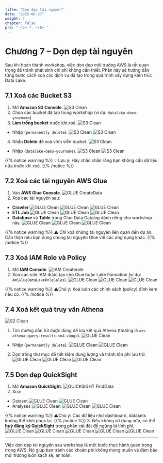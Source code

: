 ```yaml
---
title: "Dọn dẹp tài nguyên"
date: "2025-06-27"
weight: 7
chapter: false
pre: " <b> 7. </b> "
---
```


# Chương 7 – Dọn dẹp tài nguyên

Sau khi hoàn thành workshop, việc dọn dẹp môi trường AWS là rất quan trọng để tránh phát sinh chi phí không cần thiết. Phần này sẽ hướng dẫn từng bước cách xoá các dịch vụ đã tạo trong quá trình xây dựng kiến trúc Data Lake.

## 7.1 Xoá các Bucket S3

1. Mở **Amazon S3 Console**.
![S3 Clean](/images/3.s3/01_s3.png)
2. Chọn các bucket đã tạo trong workshop (ví dụ: `datalake-demo-yourname`).
3. **Làm trống bucket** trước khi xoá.
![S3 Clean](/images/8.clean/01_clean.png)
- Nhập (`permanently delete`).
![S3 Clean](/images/8.clean/02_clean.png)
![S3 Clean](/images/8.clean/03_clean.png)
4. Nhấn **Delete** để xoá vĩnh viễn bucket.
![S3 Clean](/images/8.clean/04_clean.png)
- Nhập (`datalake-demo-yourname`).
![S3 Clean](/images/8.clean/05_clean.png)
![S3 Clean](/images/8.clean/06_clean.png)

{{% notice warning %}}
💡 Lưu ý: Hãy chắc chắn rằng bạn không cần dữ liệu nữa trước khi xoá.
{{% /notice %}}


## 7.2 Xoá các tài nguyên AWS Glue

1. Vào **AWS Glue Console**.
![GLUE CreateData](/images/5.glue/01_glue.png)
2. Xoá các tài nguyên sau:
- **Crawler**
![GLUE Clean](/images/8.clean/07_clean.png)
![GLUE Clean](/images/8.clean/08_clean.png)
![GLUE Clean](/images/8.clean/09_clean.png)
- **ETL Job**
![GLUE Clean](/images/8.clean/10_clean.png)
![GLUE Clean](/images/8.clean/11_clean.png)
![GLUE Clean](/images/8.clean/12_clean.png)
- **Database** và **Table** trong Glue Data Catalog dành riêng cho workshop này.
![GLUE Clean](/images/8.clean/13_clean.png)
![GLUE Clean](/images/8.clean/14_clean.png)
![GLUE Clean](/images/8.clean/15_clean.png)

{{% notice warning %}}
⚠️ Chỉ xoá những tài nguyên liên quan đến dự án. Cẩn thận nếu bạn dùng chung tài nguyên Glue với các ứng dụng khác.
{{% /notice %}}


## 7.3 Xoá IAM Role và Policy

1. Mở **IAM Console**.
![IAM Createrole](/images/4.iam/01_iam.png)
2. Xoá các role IAM được tạo cho Glue hoặc Lake Formation (ví dụ: `AWSGlueDataLakeRoleSales`).
![GLUE Clean](/images/8.clean/19_clean.png)
![GLUE Clean](/images/8.clean/20_clean.png)
![GLUE Clean](/images/8.clean/21_clean.png)

{{% notice warning %}}
⚠️Chú ý: Xoá luôn các chính sách (policy) đính kèm nếu có.
{{% /notice %}}

## 7.4 Xoá kết quả truy vấn Athena
![S3 Clean](/images/3.s3/01_s3.png)
1. Tìm đường dẫn S3 được dùng để lưu kết quả Athena (thường là `aws-athena-query-results-<mã-vùng>`).
![GLUE Clean](/images/8.clean/22_clean.png)
- Nhập (`permanently delete`).
![GLUE Clean](/images/8.clean/23_clean.png)
![GLUE Clean](/images/8.clean/24_clean.png)
2. Dọn trống thư mục để tiết kiệm dung lượng và tránh tốn phí lưu trữ.
![GLUE Clean](/images/8.clean/25_clean.png)
![GLUE Clean](/images/8.clean/26_clean.png)
![GLUE Clean](/images/8.clean/27_clean.png)

## 7.5 Dọn dẹp QuickSight

1. Mở **Amazon QuickSight**.
![QUICKSIGHT FindData](/images/7.quicksight/01_quick.png)
2. Xoá:
- Dataset
![GLUE Clean](/images/8.clean/28_clean.png)
![GLUE Clean](/images/8.clean/29_clean.png)
- Analyses
![GLUE Clean](/images/8.clean/30_clean.png)
![GLUE Clean](/images/8.clean/31_clean.png)
![GLUE Clean](/images/8.clean/32_clean.png)

{{% notice warning %}}
⚠️Chú ý: Các dữ liệu như dashboard, datasets không thể khôi phục lại.
{{% /notice %}}
3. Nếu không sử dụng nữa, có thể **huỷ đăng ký QuickSight** trong phần cài đặt để ngừng bị tính phí.
![GLUE Clean](/images/8.clean/33_clean.png)
![GLUE Clean](/images/8.clean/34_clean.png)
![GLUE Clean](/images/8.clean/35_clean.png)
![GLUE Clean](/images/8.clean/36_clean.png)
![GLUE Clean](/images/8.clean/37_clean.png)

---

Việc dọn dẹp tài nguyên sau workshop là một bước thực hành quan trọng trong AWS. Nó giúp bạn tránh các khoản phí không mong muốn và đảm bảo môi trường luôn sạch sẽ, an toàn.

